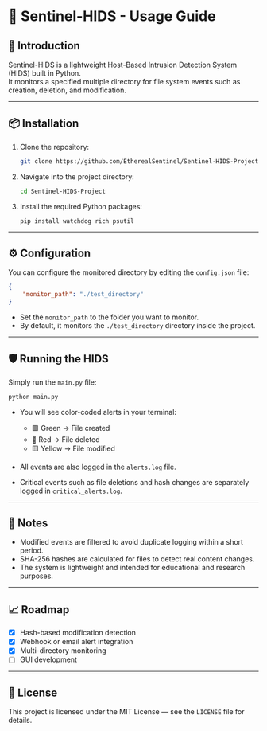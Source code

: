 # 📘 Sentinel-HIDS - Usage Guide

## 🚀 Introduction

Sentinel-HIDS is a lightweight Host-Based Intrusion Detection System (HIDS) built in Python.  
It monitors a specified multiple directory for file system events such as creation, deletion, and modification.

---

## 📦 Installation

1. Clone the repository:
   ```bash
   git clone https://github.com/EtherealSentinel/Sentinel-HIDS-Project.git
   ```
2. Navigate into the project directory:
   ```bash
   cd Sentinel-HIDS-Project
   ```
3. Install the required Python packages:
   ```bash
   pip install watchdog rich psutil
   ```

---

## ⚙️ Configuration

You can configure the monitored directory by editing the `config.json` file:

```json
{
    "monitor_path": "./test_directory"
}
```
- Set the `monitor_path` to the folder you want to monitor.
- By default, it monitors the `./test_directory` directory inside the project.

---

## 🛡️ Running the HIDS

Simply run the `main.py` file:

```bash
python main.py
```

- You will see color-coded alerts in your terminal:
  - 🟩 Green → File created
  - 🔴 Red → File deleted
  - 🟨 Yellow → File modified

- All events are also logged in the `alerts.log` file.
- Critical events such as file deletions and hash changes are separately logged in `critical_alerts.log`.

---

## 📝 Notes

- Modified events are filtered to avoid duplicate logging within a short period.
- SHA-256 hashes are calculated for files to detect real content changes.
- The system is lightweight and intended for educational and research purposes.

---

## 📈 Roadmap

- [x] Hash-based modification detection
- [x] Webhook or email alert integration
- [x] Multi-directory monitoring
- [ ] GUI development 

---

## 📜 License

This project is licensed under the MIT License — see the `LICENSE` file for details.
